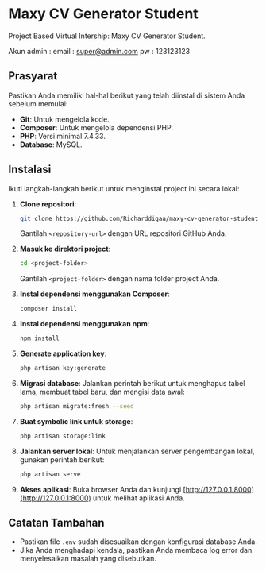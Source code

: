 # Maxy CV Generator Student

Project Based Virtual Intership: Maxy CV Generator Student.

Akun admin :
email : super@admin.com
pw : 123123123

## Prasyarat

Pastikan Anda memiliki hal-hal berikut yang telah diinstal di sistem Anda sebelum memulai:

- **Git**: Untuk mengelola kode.
- **Composer**: Untuk mengelola dependensi PHP.
- **PHP**: Versi minimal 7.4.33.
- **Database**: MySQL.

## Instalasi

Ikuti langkah-langkah berikut untuk menginstal project ini secara lokal:

1. **Clone repositori**:
   ```bash
   git clone https://github.com/Richarddigaa/maxy-cv-generator-student
   ```
   Gantilah `<repository-url>` dengan URL repositori GitHub Anda.

2. **Masuk ke direktori project**:
   ```bash
   cd <project-folder>
   ```
   Gantilah `<project-folder>` dengan nama folder project Anda.

3. **Instal dependensi menggunakan Composer**:
   ```bash
   composer install
   ```

4. **Instal dependensi menggunakan npm**:
   ```bash
   npm install
   ```

5. **Generate application key**:
   ```bash
   php artisan key:generate
   ```

6. **Migrasi database**:
   Jalankan perintah berikut untuk menghapus tabel lama, membuat tabel baru, dan mengisi data awal:
   ```bash
   php artisan migrate:fresh --seed
   ```

7. **Buat symbolic link untuk storage**:
   ```bash
   php artisan storage:link
   ```

8. **Jalankan server lokal**:
   Untuk menjalankan server pengembangan lokal, gunakan perintah berikut:
   ```bash
   php artisan serve
   ```

9. **Akses aplikasi**:
   Buka browser Anda dan kunjungi [http://127.0.0.1:8000](http://127.0.0.1:8000) untuk melihat aplikasi Anda.

## Catatan Tambahan

- Pastikan file `.env` sudah disesuaikan dengan konfigurasi database Anda.
- Jika Anda menghadapi kendala, pastikan Anda membaca log error dan menyelesaikan masalah yang disebutkan.

